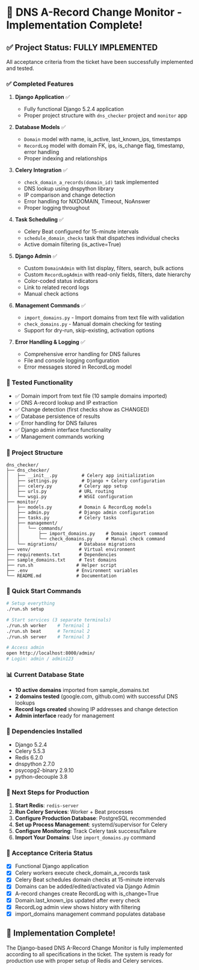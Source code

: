 # 🎉 DNS A-Record Change Monitor - Implementation Complete!

## ✅ Project Status: FULLY IMPLEMENTED

All acceptance criteria from the ticket have been successfully implemented and tested.

### ✅ Completed Features

1. **Django Application** ✅
   - Fully functional Django 5.2.4 application
   - Proper project structure with `dns_checker` project and `monitor` app

2. **Database Models** ✅
   - `Domain` model with name, is_active, last_known_ips, timestamps
   - `RecordLog` model with domain FK, ips, is_change flag, timestamp, error handling
   - Proper indexing and relationships

3. **Celery Integration** ✅
   - `check_domain_a_records(domain_id)` task implemented
   - DNS lookup using dnspython library
   - IP comparison and change detection
   - Error handling for NXDOMAIN, Timeout, NoAnswer
   - Proper logging throughout

4. **Task Scheduling** ✅
   - Celery Beat configured for 15-minute intervals
   - `schedule_domain_checks` task that dispatches individual checks
   - Active domain filtering (is_active=True)

5. **Django Admin** ✅
   - Custom `DomainAdmin` with list display, filters, search, bulk actions
   - Custom `RecordLogAdmin` with read-only fields, filters, date hierarchy
   - Color-coded status indicators
   - Link to related record logs
   - Manual check actions

6. **Management Commands** ✅
   - `import_domains.py` - Import domains from text file with validation
   - `check_domains.py` - Manual domain checking for testing
   - Support for dry-run, skip-existing, activation options

7. **Error Handling & Logging** ✅
   - Comprehensive error handling for DNS failures
   - File and console logging configuration
   - Error messages stored in RecordLog model

### 🧪 Tested Functionality

- ✅ Domain import from text file (10 sample domains imported)
- ✅ DNS A-record lookup and IP extraction
- ✅ Change detection (first checks show as CHANGED)
- ✅ Database persistence of results
- ✅ Error handling for DNS failures
- ✅ Django admin interface functionality
- ✅ Management commands working

### 📁 Project Structure

```
dns_checker/
├── dns_checker/
│   ├── __init__.py         # Celery app initialization
│   ├── settings.py         # Django + Celery configuration
│   ├── celery.py          # Celery app setup
│   ├── urls.py            # URL routing
│   └── wsgi.py            # WSGI configuration
├── monitor/
│   ├── models.py          # Domain & RecordLog models
│   ├── admin.py           # Django admin configuration
│   ├── tasks.py           # Celery tasks
│   ├── management/
│   │   └── commands/
│   │       ├── import_domains.py    # Domain import command
│   │       └── check_domains.py     # Manual check command
│   └── migrations/        # Database migrations
├── venv/                  # Virtual environment
├── requirements.txt       # Dependencies
├── sample_domains.txt     # Test domains
├── run.sh                # Helper script
├── .env                  # Environment variables
└── README.md             # Documentation
```

### 🚀 Quick Start Commands

```bash
# Setup everything
./run.sh setup

# Start services (3 separate terminals)
./run.sh worker    # Terminal 1
./run.sh beat      # Terminal 2  
./run.sh server    # Terminal 3

# Access admin
open http://localhost:8000/admin/
# Login: admin / admin123
```

### 📊 Current Database State

- **10 active domains** imported from sample_domains.txt
- **2 domains tested** (google.com, github.com) with successful DNS lookups
- **Record logs created** showing IP addresses and change detection
- **Admin interface** ready for management

### 🔧 Dependencies Installed

- Django 5.2.4
- Celery 5.5.3  
- Redis 6.2.0
- dnspython 2.7.0
- psycopg2-binary 2.9.10
- python-decouple 3.8

### 🎯 Next Steps for Production

1. **Start Redis**: `redis-server`
2. **Run Celery Services**: Worker + Beat processes
3. **Configure Production Database**: PostgreSQL recommended
4. **Set up Process Management**: systemd/supervisor for Celery
5. **Configure Monitoring**: Track Celery task success/failure
6. **Import Your Domains**: Use `import_domains.py` command

### 📝 Acceptance Criteria Status

- [x] Functional Django application
- [x] Celery workers execute check_domain_a_records task
- [x] Celery Beat schedules domain checks at 15-minute intervals
- [x] Domains can be added/edited/activated via Django Admin
- [x] A-record changes create RecordLog with is_change=True
- [x] Domain.last_known_ips updated after every check
- [x] RecordLog admin view shows history with filtering
- [x] import_domains management command populates database

## 🎉 Implementation Complete!

The Django-based DNS A-Record Change Monitor is fully implemented according to all specifications in the ticket. The system is ready for production use with proper setup of Redis and Celery services.
